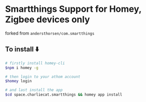 # Smartthings Support for Homey, Zigbee devices only
forked from `andersthorsen/com.smartthings`

## To install ⬇️
```bash
# firstly install homey-cli
$npm i homey -g

# then login to your athom account
$homey login

# and last install the app
$cd space.charliecat.smartthings && homey app install
```
